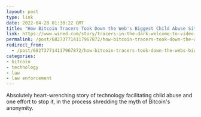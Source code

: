 ```yaml
---
layout: post
type: link
date: 2022-04-28 01:30:22 GMT
title: "How Bitcoin Tracers Took Down the Web's Biggest Child Abuse Site"
link: https://www.wired.com/story/tracers-in-the-dark-welcome-to-video-crypto-anonymity-myth/
permalink: /post/682737714117967872/how-bitcoin-tracers-took-down-the-webs-biggest
redirect_from: 
  - /post/682737714117967872/how-bitcoin-tracers-took-down-the-webs-biggest
categories:
- bitcoin
- technology
- law
- law enforcement
---
```

<p>Absolutely heart-wrenching story of technology facilitating child abuse and one effort to stop it, in the process shredding the myth of Bitcoin's anonymity.</p>
